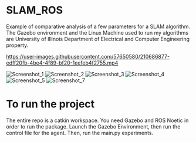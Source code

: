 # SLAM_ROS
Example of comparative analysis of a few parameters for a SLAM algorithm. The Gazebo environment and the Linux Machine used to run my algorithms are University of Illinois Department of Electrical and Computer Engineering property. 


https://user-images.githubusercontent.com/57650580/210686877-edff20fb-4be4-4f89-bf20-1eefeb4f2755.mp4



![Screenshot_1](https://user-images.githubusercontent.com/57650580/210685636-1a7e7b28-1a31-4741-af4e-55599eeacee6.png)
![Screenshot_2](https://user-images.githubusercontent.com/57650580/210685623-b705a7e0-3231-4b60-a50b-ab5c5b832a00.png)
![Screenshot_3](https://user-images.githubusercontent.com/57650580/210685628-3ce21e03-3896-41c7-9638-5bd1efbbe216.png)
![Screenshot_4](https://user-images.githubusercontent.com/57650580/210688085-483d0a94-e325-4a89-a2fa-7d0733b7f7d4.png)
![Screenshot_5](https://user-images.githubusercontent.com/57650580/210688093-bb6bfb18-8f31-422d-a682-1101d4a76b34.png)
![Screenshot_7](https://user-images.githubusercontent.com/57650580/210688098-d804910b-cc06-48a6-9b90-beaff3d1dccc.png)

# To run the project
The entire repo is a catkin workspace. You need Gazebo and ROS Noetic in order to run the package. Launch the Gazebo Environment, then run the control file for the agent. Then, run the main.py experiments. 
